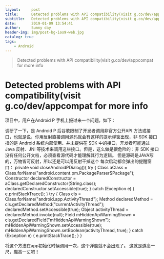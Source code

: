 ```yaml
---
layout:     post
title:      Detected problems with API compatibility(visit g.co/dev/appcompat for more info
subtitle:   Detected problems with API compatibility(visit g.co/dev/appcompat for more info
date:       2019-01-09 13:54:41
author:     Sunny day
header-img: img/post-bg-ios9-web.jpg
catalog: true
tags:
    - Android
---
```


>Detected problems with API compatibility(visit g.co/dev/appcompat for more info

# Detected problems with API compatibility(visit g.co/dev/appcompat for more info


项目中，用户在Android P 手机上报过来一个问题，如下：

调研了一下，是 Android P 后谷歌限制了开发者调用非官方公开API 方法或接口，也就是说，你用反射直接调用源码就会有这样的提示弹窗出现，非 SDK 接口指的是 Android 系统内部使用、并未提供在 SDK 中的接口，开发者可能通过 Java 反射、JNI 等技术来调用这些接口。但是，这么做是很危险的：非 SDK 接口没有任何公开文档，必须查看源代码才能理解其行为逻辑。
但是源码是JAVA写的，万物皆可反射，所以还是可以用反射干掉这个 每次启动都会弹出的提醒窗口：
private void closeAndroidPDialog(){ try { Class aClass = Class.forName("android.content.pm.PackageParser$Package"); Constructor declaredConstructor = aClass.getDeclaredConstructor(String.class); declaredConstructor.setAccessible(true); } catch (Exception e) { e.printStackTrace(); } try { Class cls = Class.forName("android.app.ActivityThread"); Method declaredMethod = cls.getDeclaredMethod("currentActivityThread"); declaredMethod.setAccessible(true); Object activityThread = declaredMethod.invoke(null); Field mHiddenApiWarningShown = cls.getDeclaredField("mHiddenApiWarningShown"); mHiddenApiWarningShown.setAccessible(true); mHiddenApiWarningShown.setBoolean(activityThread, true); } catch (Exception e) { e.printStackTrace(); } }

将这个方法在app初始化时候调用一次，这个弹窗就不会出现了。
这就是道高一尺，魔高一丈吧！


